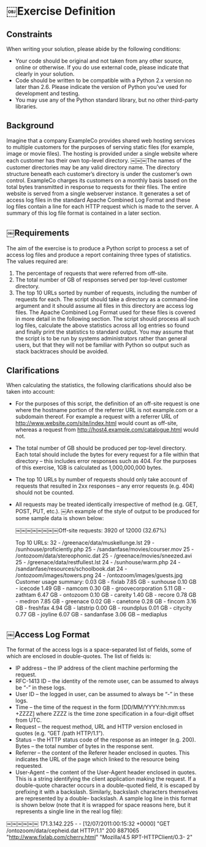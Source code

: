 # ￼Exercise Definition

## Constraints
When writing your solution, please abide by the following conditions:
* Your code should be original and not taken from any other source, online or otherwise. If you do use external code, please indicate that clearly in your solution.
* Code should be written to be compatible with a Python 2.x version no later than 2.6. Please indicate the version of Python you’ve used for development and testing.
* You may use any of the Python standard library, but no other third-party libraries.

## Background
Imagine that a company ExampleCo provides shared web hosting services to multiple customers for the purposes of serving static files (for example, image or movie files). The hosting is provided under a single website where each customer has their own top-level directory.
￼￼￼The names of the customer directories may be any valid directory name. The directory structure beneath each customer’s directory is under the customer’s own control.
ExampleCo charges its customers on a monthly basis based on the total bytes transmitted in response to requests for their files. The entire website is served from a single webserver instance. It generates a set of access log files in the standard Apache Combined Log Format and these log files contain a line for each HTTP request which is made to the server. A summary of this log file format is contained in a later section.

## ￼Requirements
The aim of the exercise is to produce a Python script to process a set of access log files and produce a report containing three types of statistics. The values required are:
1. The percentage of requests that were referred from off-site.
2. The total number of GB of responses served per top-level customer directory.
3. The top 10 URLs sorted by number of requests, including the number of requests for each.
The script should take a directory as a command-line argument and it should assume all files in this directory are access log files. The Apache Combined Log Format used for these files is covered in more detail in the following section.
The script should process all such log files, calculate the above statistics across all log entries so found and finally print the statistics to standard output. You may assume that the script is to be run by systems administrators rather than general users, but that they will not be familiar with Python so output such as stack backtraces should be avoided.

## Clarifications
When calculating the statistics, the following clarifications should also be taken into account:
* For the purposes of this script, the definition of an off-site request is one where the hostname portion of the referrer URL is not example.com or a subdomain thereof. For example a request with a referrer URL of http://www.website.com/site/index.html would count as off-site, whereas a request from http://host4.example.com/catalogue.html would not.
* The total number of GB should be produced per top-level directory. Each total should include the bytes for every request for a file within that directory – this includes error responses such as 404. For the purposes of this exercise, 1GB is calculated as 1,000,000,000 bytes.
* The top 10 URLs by number of requests should only take account of requests that resulted in 2xx responses – any error requests (e.g. 404) should not be counted.
* All requests may be treated identically irrespective of method (e.g. GET, POST, PUT, etc.).
￼An example of the style of output to be produced for some sample data is shown below:

    ￼￼￼￼￼￼￼￼Off-site requests: 3920 of 12000 (32.67%)

    Top 10 URLs:
               32 - /greenace/data/muskellunge.lst
               29 - /sunhouse/proficiently.php
               25 - /sandanfase/movies/courser.mov
               25 - /ontozoom/data/stereophonic.dat
               25 - /greenace/movies/sneezed.avi
               25 - /greenace/data/restfullest.lst
               24 - /sunhouse/warm.php
               24 - /sandanfase/resources/schoolbook.dat 24 - /ontozoom/images/towers.png
               24 - /ontozoom/images/guests.jpg
    Customer usage summary:
             0.03 GB - fixlab
             7.85 GB - sunhouse
             0.10 GB - icecode
             1.49 GB - namcom
             0.30 GB - groovecorporation
             5.11 GB - zathtam
             6.47 GB - ontozoom
             0.10 GB - careity
             1.40 GB - recore
             0.78 GB - medron
             7.85 GB - greenace
             0.02 GB - canetone
             0.28 GB - fincom
             3.16 GB - freshfax
             4.94 GB - latstrip
             0.00 GB - roundplus
             0.01 GB - citycity
             0.77 GB - joyline
             6.07 GB - sandanfase
             3.06 GB – mediaplus

## ￼Access Log Format
The format of the access logs is a space-separated list of fields, some of which are enclosed in double-quotes. The list of fields is:
* IP address – the IP address of the client machine performing the request.
* RFC-1413 ID – the identity of the remote user, can be assumed to always be “-” in these logs.
* User ID – the logged in user, can be assumed to always be “-” in these logs.
* Time – the time of the request in the form [DD/MM/YYYY:hh:mm:ss +ZZZZ] where ZZZZ is the time zone specification in a four-digit offset from UTC.
* Request – the request method, URL and HTTP version enclosed in quotes (e.g. “GET /path HTTP/1.1”).
* Status – the HTTP status code of the response as an integer (e.g. 200). Bytes – the total number of bytes in the response sent.
* Referrer – the content of the Referer header enclosed in quotes. This indicates the URL of the page which linked to the resource being requested.
* User-Agent – the content of the User-Agent header enclosed in quotes. This is a string identifying the client application making the request.
If a double-quote character occurs in a double-quoted field, it is escaped by prefixing it with a backslash. Similarly, backslash characters themselves are represented by a double- backslash.
A sample log line in this format is shown below (note that it is wrapped for space reasons here, but it represents a single line in the real log file):

￼￼￼￼￼￼    171.3.142.225 - - [12/07/2011:00:15:32 +0000] "GET /ontozoom/data/cepheid.dat HTTP/1.1" 200 8871065 "http://www.fixlab.com/cherry.html" "Mozilla/4.5 RPT-HTTPClient/0.3- 2"
